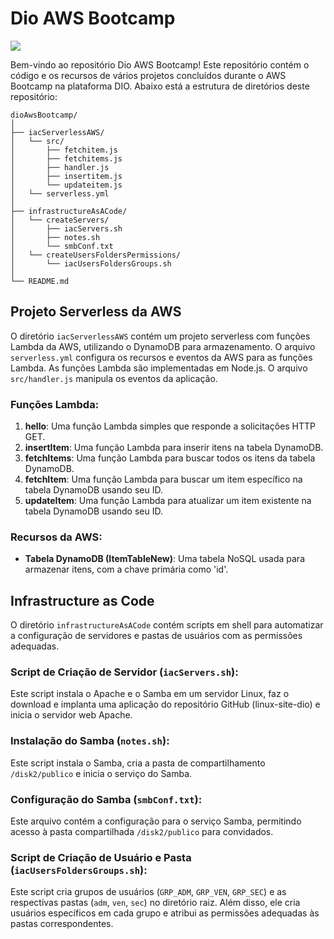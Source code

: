 # Dio AWS Bootcamp

[<img src="https://img.shields.io/badge/linkedin-%230077B5.svg?&style=for-the-badge&logo=linkedin&logoColor=white" />](https://www.linkedin.com/in/matheusnatividade/)

Bem-vindo ao repositório Dio AWS Bootcamp! Este repositório contém o código e os recursos de vários projetos concluídos durante o AWS Bootcamp na plataforma DIO. Abaixo está a estrutura de diretórios deste repositório:

```
dioAwsBootcamp/
│
├── iacServerlessAWS/
│   └── src/
│       ├── fetchitem.js
│       ├── fetchitems.js
│       ├── handler.js
│       ├── insertitem.js
│       └── updateitem.js
│   └── serverless.yml
│
├── infrastructureAsACode/
│   └── createServers/
│       ├── iacServers.sh
│       ├── notes.sh
│       └── smbConf.txt
│   └── createUsersFoldersPermissions/
│       └── iacUsersFoldersGroups.sh
│
└── README.md
```

## Projeto Serverless da AWS

O diretório `iacServerlessAWS` contém um projeto serverless com funções Lambda da AWS, utilizando o DynamoDB para armazenamento. O arquivo `serverless.yml` configura os recursos e eventos da AWS para as funções Lambda. As funções Lambda são implementadas em Node.js. O arquivo `src/handler.js` manipula os eventos da aplicação.

### Funções Lambda:

1. **hello**: Uma função Lambda simples que responde a solicitações HTTP GET.
2. **insertItem**: Uma função Lambda para inserir itens na tabela DynamoDB.
3. **fetchItems**: Uma função Lambda para buscar todos os itens da tabela DynamoDB.
4. **fetchItem**: Uma função Lambda para buscar um item específico na tabela DynamoDB usando seu ID.
5. **updateItem**: Uma função Lambda para atualizar um item existente na tabela DynamoDB usando seu ID.

### Recursos da AWS:

- **Tabela DynamoDB (ItemTableNew)**: Uma tabela NoSQL usada para armazenar itens, com a chave primária como 'id'.

## Infrastructure as Code

O diretório `infrastructureAsACode` contém scripts em shell para automatizar a configuração de servidores e pastas de usuários com as permissões adequadas.

### Script de Criação de Servidor (`iacServers.sh`):

Este script instala o Apache e o Samba em um servidor Linux, faz o download e implanta uma aplicação do repositório GitHub (linux-site-dio) e inicia o servidor web Apache.

### Instalação do Samba (`notes.sh`):

Este script instala o Samba, cria a pasta de compartilhamento `/disk2/publico` e inicia o serviço do Samba.

### Configuração do Samba (`smbConf.txt`):

Este arquivo contém a configuração para o serviço Samba, permitindo acesso à pasta compartilhada `/disk2/publico` para convidados.

### Script de Criação de Usuário e Pasta (`iacUsersFoldersGroups.sh`):

Este script cria grupos de usuários (`GRP_ADM`, `GRP_VEN`, `GRP_SEC`) e as respectivas pastas (`adm`, `ven`, `sec`) no diretório raiz. Além disso, ele cria usuários específicos em cada grupo e atribui as permissões adequadas às pastas correspondentes.
